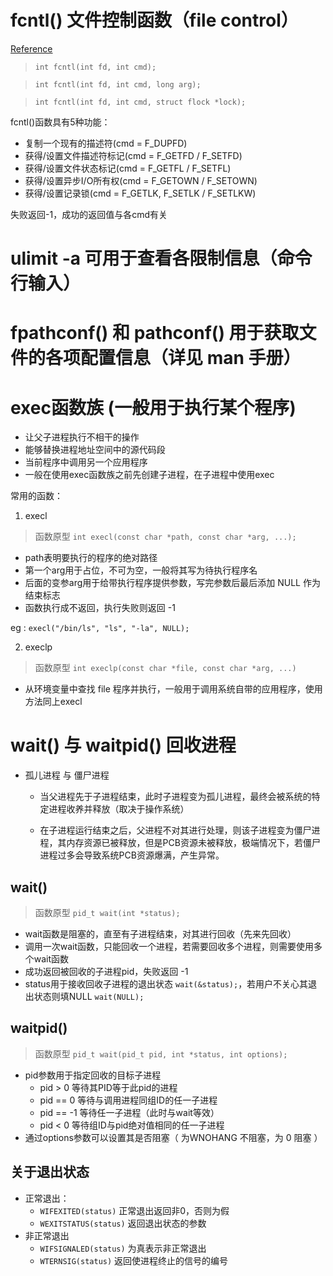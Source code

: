 # fcntl() 文件控制函数（file control）
[Reference](https://www.cnblogs.com/xuyh/p/3273082.html)

>`int fcntl(int fd, int cmd);`

>`int fcntl(int fd, int cmd, long arg);`

>`int fcntl(int fd, int cmd, struct flock *lock);`

  
fcntl()函数具有5种功能：
* 复制一个现有的描述符(cmd = F_DUPFD)
* 获得/设置文件描述符标记(cmd = F_GETFD / F_SETFD)
* 获得/设置文件状态标记(cmd = F_GETFL / F_SETFL)
* 获得/设置异步I/O所有权(cmd = F_GETOWN / F_SETOWN)
* 获得/设置记录锁(cmd = F_GETLK, F_SETLK / F_SETLKW)

失败返回-1，成功的返回值与各cmd有关


# ulimit -a  可用于查看各限制信息（命令行输入）

# fpathconf() 和 pathconf() 用于获取文件的各项配置信息（详见 man 手册）

# exec函数族 (一般用于执行某个程序)
* 让父子进程执行不相干的操作
* 能够替换进程地址空间中的源代码段
* 当前程序中调用另一个应用程序
* 一般在使用exec函数族之前先创建子进程，在子进程中使用exec

常用的函数：
1. execl  
> 函数原型 `int execl(const char *path, const char *arg, ...);`
* path表明要执行的程序的绝对路径
* 第一个arg用于占位，不可为空，一般将其写为待执行程序名
* 后面的变参arg用于给带执行程序提供参数，写完参数后最后添加 NULL 作为结束标志
* 函数执行成不返回，执行失败则返回 -1

eg  : `execl("/bin/ls", "ls", "-la", NULL);`

2. execlp
> 函数原型 `int execlp(const char *file, const char *arg, ...)`
* 从环境变量中查找 file 程序并执行，一般用于调用系统自带的应用程序，使用方法同上execl


# wait() 与 waitpid()  回收进程
* 孤儿进程 与 僵尸进程
  * 当父进程先于子进程结束，此时子进程变为孤儿进程，最终会被系统的特定进程收养并释放（取决于操作系统）
  
  * 在子进程运行结束之后，父进程不对其进行处理，则该子进程变为僵尸进程，其内存资源已被释放，但是PCB资源未被释放，极端情况下，若僵尸进程过多会导致系统PCB资源爆满，产生异常。

## wait()
>函数原型  `pid_t wait(int *status);`

* wait函数是阻塞的，直至有子进程结束，对其进行回收（先来先回收）
* 调用一次wait函数，只能回收一个进程，若需要回收多个进程，则需要使用多个wait函数
* 成功返回被回收的子进程pid，失败返回 -1
* status用于接收回收子进程的退出状态 `wait(&status);`，若用户不关心其退出状态则填NULL `wait(NULL);`

## waitpid()
>函数原型   `pid_t wait(pid_t pid, int *status, int options);`
* pid参数用于指定回收的目标子进程
  * pid > 0     等待其PID等于此pid的进程 
  * pid == 0    等待与调用进程同组ID的任一子进程  
  * pid == -1   等待任一子进程（此时与wait等效）
  * pid < 0     等待组ID与pid绝对值相同的任一子进程
* 通过options参数可以设置其是否阻塞（ 为WNOHANG 不阻塞，为 0 阻塞 ）


## 关于退出状态
* 正常退出：
  * `WIFEXITED(status)`     正常退出返回非0，否则为假
  * `WEXITSTATUS(status)`   返回退出状态的参数
* 非正常退出
  * `WIFSIGNALED(status)`   为真表示非正常退出
  * `WTERNSIG(status)`      返回使进程终止的信号的编号
  